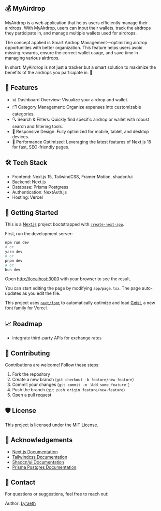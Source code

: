 ## 💰 MyAirdrop

MyAirdrop is a web application that helps users efficiently manage their airdrops. With MyAirdrop, users can input their wallets, track the airdrops they participate in, and manage multiple wallets used for airdrops.

The concept applied is Smart Airdrop Management—optimizing airdrop opportunities with better organization. This feature helps users avoid missing rewards, ensure the correct wallet usage, and save time in managing various airdrops.

In short: MyAirdrop is not just a tracker but a smart solution to maximize the benefits of the airdrops you participate in. 🚀

## 🌟 Features

* 📊 Dashboard Overview: Visualize your airdrop and wallet. 
* 🗂️ Category Management: Organize expenses into customizable categories.
* 🔍 Search & Filters: Quickly find specific airdrop or wallet with robust search and filtering tools.
* 📱 Responsive Design: Fully optimized for mobile, tablet, and desktop devices.
* 🚀 Performance Optimized: Leveraging the latest features of Next.js 15 for fast, SEO-friendly pages.


## 🛠️ Tech Stack
* Frontend: Next.js 15, TailwindCSS, Framer Motion, shadcn/ui
* Backend: Next.js
* Database: Prisma Postgress
* Authentication: NextAuth.js
* Hosting: Vercel


## 🏃 Getting Started

This is a [Next.js](https://nextjs.org) project bootstrapped with [`create-next-app`](https://nextjs.org/docs/app/api-reference/cli/create-next-app).

First, run the development server:

```bash
npm run dev
# or
yarn dev
# or
pnpm dev
# or
bun dev
```

Open [http://localhost:3000](http://localhost:3000) with your browser to see the result.

You can start editing the page by modifying `app/page.tsx`. The page auto-updates as you edit the file.

This project uses [`next/font`](https://nextjs.org/docs/app/building-your-application/optimizing/fonts) to automatically optimize and load [Geist](https://vercel.com/font), a new font family for Vercel.

## 📈 Roadmap
* Integrate third-party APIs for exchange rates

## 🤝 Contributing
Contributions are welcome! Follow these steps:

1. Fork the repository
2. Create a new branch (```git checkout -b feature/new-feature```)
3. Commit your changes (```git commit -m 'Add some feature'```)
4. Push the branch (```git push origin feature/new-feature```)
5. Open a pull request

## 🛡️ License
This project is licensed under the MIT License.

## 🙌 Acknowledgements
* [Next.js Documentation ](https://nextjs.org/docs)
* [Tailwindcss Documentation ](https://tailwindcss.com/docs/installation/framework-guides/nextjs)
* [Shadcn/ui Documentation ](https://ui.shadcn.com/docs/installation/next)
* [Prisma Postgres Documentation ](https://www.prisma.io/)

## 📧 Contact
For questions or suggestions, feel free to reach out:

Author: [Lyraeth](https://github.com/Lyraeth)


